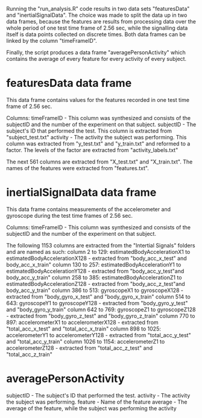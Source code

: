 Running the "run_analysis.R" code results in two data sets "featuresData" and "inertialSignalData". The choice was made to split the data up in two data frames, because the features are results from processing data over the whole period of one test time frame of 2.56 sec, while the signalling data itself is data points collected on discrete times. Both data frames can be linked by the column "timeFrameID".

Finally, the script produces a data frame "averagePersonActivity" which contains the average of every feature for every activity of every subject.

# featuresData data frame
This data frame contains values for the features recorded in one test time frame of 2.56 sec.

Columns:
timeFrameID - This column was synthesized and consists of the subjectID and the number of the experiment on that subject.
subjectID - The subject's ID that performed the test. This column is extracted from "subject_test.txt"
activity - The activity the subject was performing. This column was extracted from "y_test.txt" and "y_train.txt" and reformed to a factor. The levels of the factor are extracted from "activity_labels.txt"

The next 561 columns are extracted from "X_test.txt" and "X_train.txt". The names of the features were extracted from "features.txt".

# inertialSignalData data frame
This data frame contains measurements of the accelerometer and gyroscope during the test time frames of 2.56 sec.

Columns:
timeFrameID - This column was synthesized and consists of the subjectID and the number of the experiment on that subject.

The following 1153 columns are extracted from the "Intertial Signals" folders and are named as such:
column 2 to 129:
estimatedBodyAccelerationX1 to estimatedBodyAccelerationX128 - extracted from "body_acc_x_test" and body_acc_x_train"
column 130 to 257:
estimatedBodyAccelerationY1 to estimatedBodyAccelerationY128 - extracted from "body_acc_y_test"and body_acc_y_train"
column 258 to 385:
estimatedBodyAccelerationZ1 to estimatedBodyAccelerationZ128 - extracted from "body_acc_z_test"and body_acc_y_train"
column 386 to 513:
gyroscopeX1 to gyroscopeX128 - extracted from "body_gyro_x_test" and "body_gyro_x_train"
column 514 to 643:
gyroscopeY1 to gyroscopeY128 - extracted from "body_gyro_y_test" and "body_gyro_y_train"
column 642 to 769:
gyroscopeZ1 to gyroscopeZ128 - extracted from "body_gyro_z_test" and "body_gyro_z_train"
column 770 to 897:
accelerometerX1 to accelerometerX128 - extracted from "total_acc_x_test" and "total_acc_x_train"
column 898 to 1025:
accelerometerY1 to accelerometerY128 - extracted from "total_acc_y_test" and "total_acc_y_train"
column 1026 to 1154:
accelerometerZ1 to accelerometerZ128 - extracted from "total_acc_z_test" and "total_acc_z_train"

# averagePersonActivity
subjectID - The subject's ID that performed the test. 
activity - The activity the subject was performing. 
feature - Name of the feature
average - The average of the feature, while the subject was performing the activity